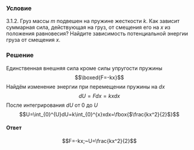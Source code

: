 ###  Условие 

$3.1.2.$ Груз массы $m$ подвешен на пружине жесткости $k$. Как зависит суммарная сила, действующая на груз, от смещения его на $x$ из положения равновесия? Найдите зависимость потенциальной энергии груза от смещения $x$. 

### Решение

Единственная внешняя сила кроме силы упругости пружины $$\boxed{F=-kx}$$ Найдём изменение энергии при перемещении пружины на $dx$ $$dU=Fdx=kxdx$$ После интегрирования $dU$ от $0$ до $U$ $$U=\int_{0}^{U}dU=k\int_{0}^{x}xdx=\fbox{$\frac{kx^2}{2}$}$$ 

#### Ответ

$$F=-kx;~U=\frac{kx^2}{2}$$ 
